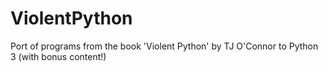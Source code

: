 # ViolentPython
Port of programs from the book 'Violent Python' by TJ O'Connor to Python 3 (with bonus content!)
